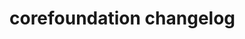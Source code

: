 # corefoundation changelog

<!-- latest_release -->
<!-- latest_release -->

<!-- release_rollup -->
<!-- release_rollup -->

<!-- latest_stable_release -->
<!-- latest_stable_release -->